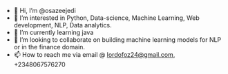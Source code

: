 - 👋 Hi, I’m @osazeejedi
- 👀 I’m interested in Python, Data-science, Machine Learning, Web development, NLP, Data analytics. 
- 🌱 I’m currently learning java
- 💞️ I’m looking to collaborate on building machine learning models for NLP or in the finance domain.  
- 📫 How to reach me via email @ lordofoz24@gmail.com, +2348067576270

<!---
osazeejedi/osazeejedi is a ✨ special ✨ repository because its `README.md` (this file) appears on your GitHub profile.
You can click the Preview link to take a look at your changes.
--->
